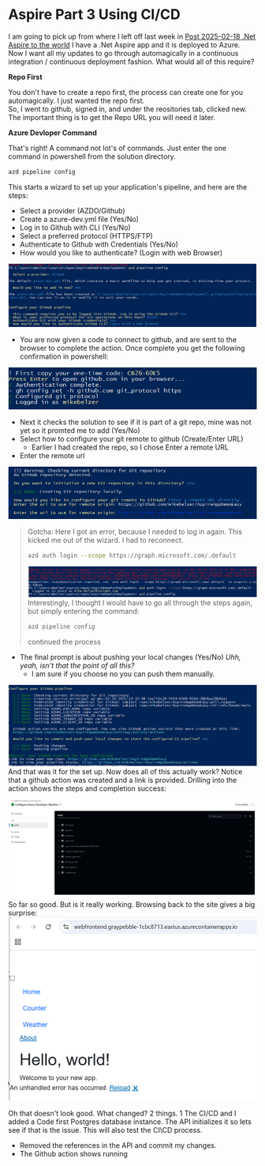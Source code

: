 # Aspire Part 3 Using CI/CD #


I am going to pick up from where I left off last week in [Post 2025-02-18 .Net Aspire to the world](Post_2025_02_18.md) I have a .Net Aspire app and it is deployed to Azure.  Now I want all my updates to go through automagically in a continuous integration / continuous deployment fashion.  What would all of this require?

**Repo First**

You don't have to create a repo first, the process can create one for you automagically.  I just wanted the repo first.  
So, I went to github, signed in, and under the reositories tab, clicked new. The important thing is to get the Repo URL you will need it later.

**Azure Devloper Command**

That's right! A command not lot's of commands.  Just enter the one command in powershell from the solution directory.
~~~sh
azd pipeline config
~~~
This starts a wizard to set up your application's pipeline, and here are the steps:

- Select a provider (AZDO/Github)
- Create a azure-dev.yml file (Yes/No)
- Log in to Github with CLI (Yes/No)
- Select a preferred protocol (HTTPS/FTP)
- Authenticate to Github with Credentials (Yes/No)
- How would you like to authenticate? (Login with web Browser)
  
![Screen Shot](/assets/aspirecicd1.png)
- You are now given a code to connect to github, and are sent to the browser to complete the action.  Once complete you get the following confirmation in powershell:
  
![Screen Shot](/assets/aspirecicd2.png)
- Next it checks the solution to see if it is part of a git repo, mine was not yet so it promted me to add (Yes/No)
- Select how to configure your git remote to github (Create/Enter URL)
  - Earlier I had created the repo, so I chose Enter a remote URL
- Enter the remote url
  
![Screen Shot](/assets/aspirecicd3.png)
> Gotcha:  Here I got an error, because I needed to log in again.  This kicked me out of the wizard.  I had to reconnect.
> ~~~sh
> azd auth login --scope https://graph.microsoft.com/.default
> ~~~
> ![Screen Shot](/assets/aspirecicd4.png)
> Interestingly, I thought I would have to go all through the steps again, but simply entering the command:
> ~~~sh
> azd pipeline config
> ~~~
> 
> continued the process

- The final prompt is about pushing your local changes (Yes/No)  *Uhh, yeah, isn't that the point of all this?*
  - I am sure if you choose no you can push them manually.

![Screen Shot](/assets/aspirecicd5.png)
And that was it for the set up.  Now does all of this actually work? 
Notice that a github action was created and a link is provided.  Drilling into the action shows the steps and completion success:

![Screen Shot](/assets/aspirecicd6.png)
So far so good.  But is it really working.  Browsing back to the site gives a big surprise:
![Screen Shot](/assets/aspirecicd7.png)

Oh that doesn't look good.  What changed? 2 things. 1 The CI/CD and I added a Code first Postgres database instance.  The API initializes it so lets see if that is the issue. This will also test the CI\CD process. 
- Removed the references in the API and commit my changes.
- The Github action shows running





   
